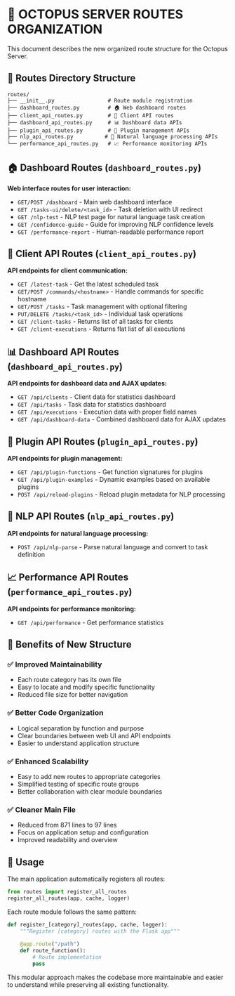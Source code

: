 # 🐙 OCTOPUS SERVER ROUTES ORGANIZATION

This document describes the new organized route structure for the Octopus Server.

## 📁 Routes Directory Structure

```
routes/
├── __init__.py                 # Route module registration
├── dashboard_routes.py         # 🏠 Web dashboard routes
├── client_api_routes.py        # 🤖 Client API routes
├── dashboard_api_routes.py     # 📊 Dashboard data APIs
├── plugin_api_routes.py        # 🔌 Plugin management APIs
├── nlp_api_routes.py          # 🧠 Natural language processing APIs
└── performance_api_routes.py   # 📈 Performance monitoring APIs
```

## 🏠 Dashboard Routes (`dashboard_routes.py`)

**Web interface routes for user interaction:**

- `GET/POST /dashboard` - Main web dashboard interface
- `GET /tasks-ui/delete/<task_id>` - Task deletion with UI redirect
- `GET /nlp-test` - NLP test page for natural language task creation
- `GET /confidence-guide` - Guide for improving NLP confidence levels
- `GET /performance-report` - Human-readable performance report

## 🤖 Client API Routes (`client_api_routes.py`)

**API endpoints for client communication:**

- `GET /latest-task` - Get the latest scheduled task
- `GET/POST /commands/<hostname>` - Handle commands for specific hostname
- `GET/POST /tasks` - Task management with optional filtering
- `PUT/DELETE /tasks/<task_id>` - Individual task operations
- `GET /client-tasks` - Returns list of all tasks for clients
- `GET /client-executions` - Returns flat list of all executions

## 📊 Dashboard API Routes (`dashboard_api_routes.py`)

**API endpoints for dashboard data and AJAX updates:**

- `GET /api/clients` - Client data for statistics dashboard
- `GET /api/tasks` - Task data for statistics dashboard
- `GET /api/executions` - Execution data with proper field names
- `GET /api/dashboard-data` - Combined dashboard data for AJAX updates

## 🔌 Plugin API Routes (`plugin_api_routes.py`)

**API endpoints for plugin management:**

- `GET /api/plugin-functions` - Get function signatures for plugins
- `GET /api/plugin-examples` - Dynamic examples based on available plugins
- `POST /api/reload-plugins` - Reload plugin metadata for NLP processing

## 🧠 NLP API Routes (`nlp_api_routes.py`)

**API endpoints for natural language processing:**

- `POST /api/nlp-parse` - Parse natural language and convert to task definition

## 📈 Performance API Routes (`performance_api_routes.py`)

**API endpoints for performance monitoring:**

- `GET /api/performance` - Get performance statistics

## 🔧 Benefits of New Structure

### ✅ **Improved Maintainability**
- Each route category has its own file
- Easy to locate and modify specific functionality
- Reduced file size for better navigation

### ✅ **Better Code Organization**
- Logical separation by function and purpose
- Clear boundaries between web UI and API endpoints
- Easier to understand application structure

### ✅ **Enhanced Scalability**
- Easy to add new routes to appropriate categories
- Simplified testing of specific route groups
- Better collaboration with clear module boundaries

### ✅ **Cleaner Main File**
- Reduced from 871 lines to 97 lines
- Focus on application setup and configuration
- Improved readability and overview

## 🚀 Usage

The main application automatically registers all routes:

```python
from routes import register_all_routes
register_all_routes(app, cache, logger)
```

Each route module follows the same pattern:

```python
def register_[category]_routes(app, cache, logger):
    """Register [category] routes with the Flask app"""
    
    @app.route("/path")
    def route_function():
        # Route implementation
        pass
```

This modular approach makes the codebase more maintainable and easier to understand while preserving all existing functionality.

